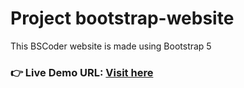 # Project bootstrap-website
This BSCoder website is made using Bootstrap 5 
### **👉 Live Demo URL:** <a href="https://shreyash00007.github.io/bootstrap-website/">**Visit here** </a>
<!--- BSCODER --->
